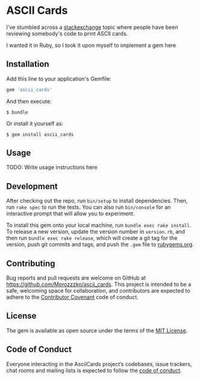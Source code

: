 # ASCII Cards

I've stumbled across a [stackexchange](https://codereview.stackexchange.com/questions/82103/ascii-fication-of-playing-cards) topic where people have been reviewing somebody's code to print ASCII cards.

I wanted it in Ruby, so I took it upon myself to implement a gem here

## Installation

Add this line to your application's Gemfile:

```ruby
gem 'ascii_cards'
```

And then execute:

    $ bundle

Or install it yourself as:

    $ gem install ascii_cards

## Usage

TODO: Write usage instructions here

## Development

After checking out the repo, run `bin/setup` to install dependencies. Then, run `rake spec` to run the tests. You can also run `bin/console` for an interactive prompt that will allow you to experiment.

To install this gem onto your local machine, run `bundle exec rake install`. To release a new version, update the version number in `version.rb`, and then run `bundle exec rake release`, which will create a git tag for the version, push git commits and tags, and push the `.gem` file to [rubygems.org](https://rubygems.org).

## Contributing

Bug reports and pull requests are welcome on GitHub at https://github.com/Morozzzko/ascii_cards. This project is intended to be a safe, welcoming space for collaboration, and contributors are expected to adhere to the [Contributor Covenant](http://contributor-covenant.org) code of conduct.

## License

The gem is available as open source under the terms of the [MIT License](https://opensource.org/licenses/MIT).

## Code of Conduct

Everyone interacting in the AsciiCards project’s codebases, issue trackers, chat rooms and mailing lists is expected to follow the [code of conduct](https://github.com/[USERNAME]/ascii_cards/blob/master/CODE_OF_CONDUCT.md).
